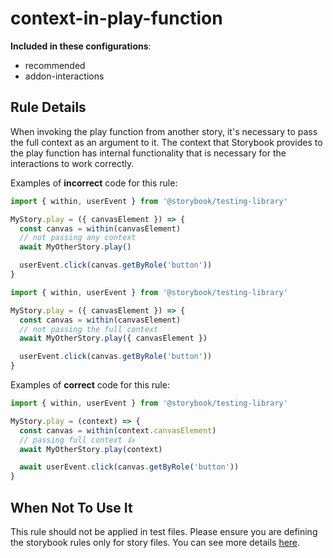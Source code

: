 # context-in-play-function

<!-- RULE-CATEGORIES:START -->

**Included in these configurations**: <ul><li>recommended</li><li>addon-interactions</li></ul>

<!-- RULE-CATEGORIES:END -->

## Rule Details

When invoking the play function from another story, it's necessary to pass the full context as an argument to it. The context that Storybook provides to the play function has internal functionality that is necessary for the interactions to work correctly.

Examples of **incorrect** code for this rule:

```js
import { within, userEvent } from '@storybook/testing-library'

MyStory.play = ({ canvasElement }) => {
  const canvas = within(canvasElement)
  // not passing any context
  await MyOtherStory.play()

  userEvent.click(canvas.getByRole('button'))
}
```

```js
import { within, userEvent } from '@storybook/testing-library'

MyStory.play = ({ canvasElement }) => {
  const canvas = within(canvasElement)
  // not passing the full context
  await MyOtherStory.play({ canvasElement })

  userEvent.click(canvas.getByRole('button'))
}
```

Examples of **correct** code for this rule:

```js
import { within, userEvent } from '@storybook/testing-library'

MyStory.play = (context) => {
  const canvas = within(context.canvasElement)
  // passing full context 👍
  await MyOtherStory.play(context)

  await userEvent.click(canvas.getByRole('button'))
}
```

## When Not To Use It

This rule should not be applied in test files. Please ensure you are defining the storybook rules only for story files. You can see more details [here](https://github.com/storybookjs/eslint-plugin-storybook#overridingdisabling-rules).
